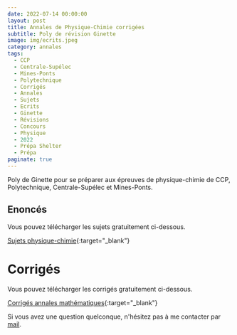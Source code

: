 ```yaml
---
date: 2022-07-14 00:00:00
layout: post
title: Annales de Physique-Chimie corrigées
subtitle: Poly de révision Ginette 
image: img/ecrits.jpeg
category: annales
tags:
  - CCP
  - Centrale-Supélec
  - Mines-Ponts
  - Polytechnique
  - Corrigés
  - Annales
  - Sujets
  - Ecrits
  - Ginette
  - Révisions
  - Concours
  - Physique
  - 2022
  - Prépa Shelter
  - Prépa
paginate: true
---
```


Poly de Ginette pour se préparer aux épreuves de physique-chimie de CCP, Polytechnique, Centrale-Supélec et Mines-Ponts.

## Enoncés 

Vous pouvez télécharger les sujets gratuitement ci-dessous.

[Sujets physique-chimie](/assets/documents/annales/sujets-physique-chimie.pdf){:target="_blank"}


# Corrigés 

Vous pouvez télécharger les corrigés gratuitement ci-dessous.

[Corrigés annales mathématiques](/assets/documents/annales/annales-corrigees-physique-chimie.pdf){:target="_blank"}

Si vous avez une question quelconque, n'hésitez pas à me contacter par [mail](https://www.prepashelter.com/contact/).
